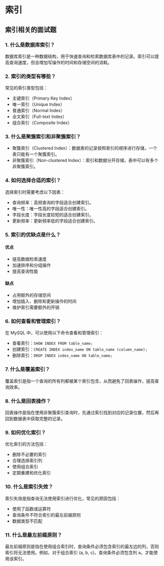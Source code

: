 # 索引

## 索引相关的面试题

<!-- notecardId: 1735052995790 -->

### 1. 什么是数据库索引？

数据库索引是一种数据结构，用于快速查询和检索数据库表中的记录。索引可以提高查询速度，但会增加写操作的时间和存储空间的消耗。

### 2. 索引的类型有哪些？

常见的索引类型包括：

- 主键索引（Primary Key Index）
- 唯一索引（Unique Index）
- 普通索引（Normal Index）
- 全文索引（Full-text Index）
- 组合索引（Composite Index）

### 3. 什么是聚簇索引和非聚簇索引？

- 聚簇索引（Clustered Index）：数据表的记录按照索引的顺序进行存储，一个表只能有一个聚簇索引。
- 非聚簇索引（Non-clustered Index）：索引和数据分开存储，表中可以有多个非聚簇索引。

### 4. 如何选择合适的索引？

选择索引时需要考虑以下因素：

- 查询频率：高频查询的字段适合创建索引。
- 唯一性：唯一性高的字段适合创建索引。
- 字段长度：字段长度较短的适合创建索引。
- 更新频率：更新频率低的字段适合创建索引。

### 5. 索引的优缺点是什么？

#### 优点

- 提高数据检索速度
- 加速排序和分组操作
- 提高查询性能

#### 缺点

- 占用额外的存储空间
- 增加插入、删除和更新操作的时间
- 维护索引需要额外的开销

### 6. 如何查看和管理索引？

在 MySQL 中，可以使用以下命令查看和管理索引：

- 查看索引：`SHOW INDEX FROM table_name;`
- 创建索引：`CREATE INDEX index_name ON table_name (column_name);`
- 删除索引：`DROP INDEX index_name ON table_name;`

### 7. 什么是覆盖索引？

覆盖索引是指一个查询的所有列都被某个索引包含，从而避免了回表操作，提高查询效率。

### 8. 什么是回表操作？

回表操作是指在使用非聚簇索引查询时，先通过索引找到对应的记录位置，然后再回到数据表中获取完整的记录。

### 9. 如何优化索引？

优化索引的方法包括：

- 删除不必要的索引
- 合理选择索引列
- 使用组合索引
- 定期重建和优化索引

### 10. 什么是索引失效？

索引失效是指查询无法使用索引进行优化，常见的原因包括：

- 使用了函数或运算符
- 查询条件不符合索引的最左前缀原则
- 数据类型不匹配

### 11. 什么是最左前缀原则？

最左前缀原则是指在使用组合索引时，查询条件必须包含索引的最左边的列，否则索引将无法使用。例如，对于组合索引 (a, b, c)，查询条件必须包含列 a，才能使用该索引。
